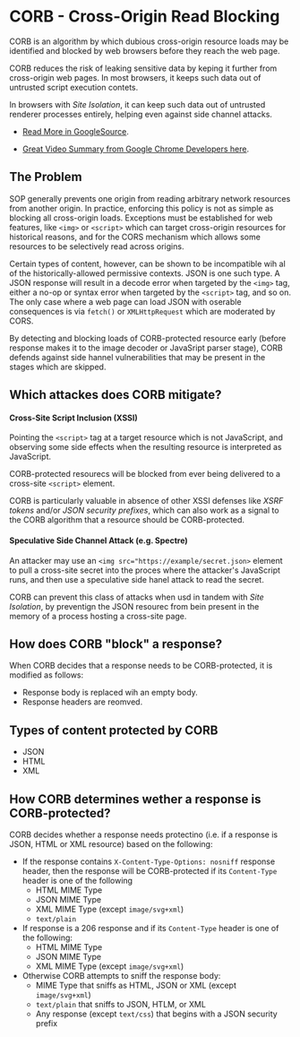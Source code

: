 # CORB - Cross-Origin Read Blocking

CORB is an algorithm by which dubious cross-origin resource loads may be identified and blocked by web browsers before they reach the web page.

CORB reduces the risk of leaking sensitive data by keping it further from cross-origin web pages. In most browsers, it keeps such data out of untrusted script execution contets.

In browsers with _Site Isolation_, it can keep such data out of untrusted renderer processes entirely, helping even against side channel attacks.

* [Read More in GoogleSource](https://chromium.googlesource.com/chromium/src/+/master/services/network/cross_origin_read_blocking_explainer.md).

* [Great Video Summary from Google Chrome Developers here](https://www.youtube.com/watch?v=_5rX6pt0A_k).

## The Problem

SOP generally prevents one origin from reading arbitrary network resources from another origin. In practice, enforcing this policy is not as simple as blocking all cross-origin loads. Exceptions must be established for web features, like `<img>` or `<script>` which can target cross-origin resources for historical reasons, and for the CORS mechanism which allows some resources to be selectively read across origins.

Certain types of content, however, can be shown to be incompatible wih al of the historically-allowed permissive contexts. JSON is one such type. A JSON response will result in a decode error when targeted by the `<img>` tag, either a no-op or syntax error when targeted by the `<script>` tag, and so on. The only case where a web page can load JSON with oserable consequences is via `fetch()` or `XMLHttpRequest` which are moderated by CORS.

By detecting and blocking loads of CORB-protected resource early (before response makes it to the image decoder or JavaSript parser stage), CORB defends against side hannel vulnerabilities that may be present in the stages which are skipped.

## Which attackes does CORB mitigate?

#### Cross-Site Script Inclusion (XSSI)

Pointing the `<script>` tag at a target resource which is not JavaScript, and observing some side effects when the resulting resource is interpreted as JavaScript.

CORB-protected resourecs will be blocked from ever being delivered to a cross-site `<script>` element.

CORB is particularly valuable in absence of other XSSI defenses like _XSRF tokens_ and/or _JSON security prefixes_, which can also work as a signal to the CORB algorithm that a resource should be CORB-protected.

#### Speculative Side Channel Attack (e.g. Spectre)

An attacker may use an `<img src="https://example/secret.json>` element to pull a cross-site secret into the proces where the attacker's JavaScript runs, and then use a speculative side hanel attack to read the secret.

CORB can prevent this class of attacks when usd in tandem with _Site Isolation_, by preventign the JSON resourec from bein present in the memory of a process hosting a cross-site page.

## How does CORB "block" a response?

When CORB decides that a response needs to be CORB-protected, it is modified as follows:

* Response body is replaced wih an empty body.
* Response headers are reomved.

## Types of content protected by CORB

* JSON
* HTML
* XML

## How CORB determines wether a response is CORB-protected?

CORB decides whether a response needs protectino (i.e. if a response is JSON, HTML or XML resource) based on the following:

* If the response contains `X-Content-Type-Options: nosniff` response header, then the response will be CORB-protected if its `Content-Type` header is one of the following
  * HTML MIME Type
  * JSON MIME Type
  * XML MIME Type (except `image/svg+xml`)
  * `text/plain`
* If response is a 206 response and if its `Content-Type` header is one of the following:
  * HTML MIME Type
  * JSON MIME Type
  * XML MIME Type (except `image/svg+xml`)
* Otherwise CORB attempts to sniff the response body:
  * MIME Type that sniffs as HTML, JSON or XML (except `image/svg+xml`)
  * `text/plain` that sniffs to JSON, HTLM, or XML
  * Any response (except `text/css`) that begins with a JSON security prefix